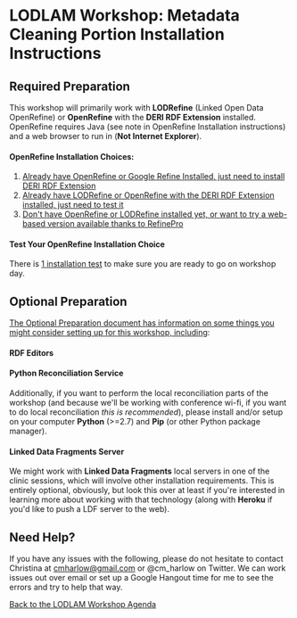 # LODLAM Workshop: Metadata Cleaning Portion Installation Instructions
## Required Preparation
This workshop will primarily work with **LODRefine** (Linked Open Data OpenRefine) or **OpenRefine** with the **DERI RDF Extension** installed. OpenRefine requires Java (see note in OpenRefine Installation instructions) and a web browser to run in (**Not Internet Explorer**).

#### OpenRefine Installation Choices:

1. [Already have OpenRefine or Google Refine Installed, just need to install DERI RDF Extension](AddDERIExtension.md)
2. [Already have LODRefine or OpenRefine with the DERI RDF Extension installed, just need to test it](OpenRefineInstallationTest.md)
3. [Don't have OpenRefine or LODRefine installed yet, or want to try a web-based version available thanks to RefinePro](OpenRefineInstallation.md)

#### Test Your OpenRefine Installation Choice
There is [1 installation test](OpenRefineInstallationTest.md) to make sure you are ready to go on workshop day.

## Optional Preparation

[The Optional Preparation document has information on some things you might consider setting up for this workshop, including](OptionalPrep.md):

#### RDF Editors

#### Python Reconciliation Service
Additionally, if you want to perform the local reconciliation parts of the workshop (and because we'll be working with conference wi-fi, if you want to do local reconciliation *this is recommended*), please install and/or setup on your computer **Python** (>=2.7) and **Pip** (or other Python package manager). 

#### Linked Data Fragments Server
We might work with **Linked Data Fragments** local servers in one of the clinic sessions, which will involve other installation requirements. This is entirely optional, obviously, but look this over at least if you're interested in learning more about working with that technology (along with **Heroku** if you'd like to push a LDF server to the web).

## Need Help?
If you have any issues with the following, please do not hesitate to contact Christina at cmharlow@gmail.com or @cm_harlow on Twitter. We can work issues out over email or set up a Google Hangout time for me to see the errors and try to help that way.

[Back to the LODLAM Workshop Agenda](https://github.com/cmh2166/DLF15LODLAM/)
